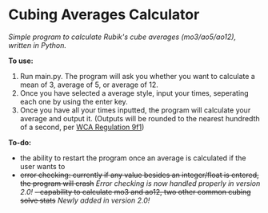 # Cubing Averages Calculator



_Simple program to calculate Rubik's cube averages (mo3/ao5/ao12), written in Python._

**To use:**
1. Run main.py. The program will ask you whether you want to calculate a mean of 3, average of 5, or average of 12. 
2. Once you have selected a average style, input your times, seperating each one by using the enter key.
3. Once you have all your times inputted, the program will calculate your average and output it. (Outputs will be rounded to the nearest hundredth of a second, per <a href="https://www.worldcubeassociation.org/regulations/#9f1">WCA Regulation 9f1</a>)

**To-do:**
 - the ability to restart the program once an average is calculated if the user wants to
 - ~~error checking: currently if any value besides an integer/float is entered, the program will crash~~ _Error checking is now handled properly in version 2.0!_
 ~~- capability to calculate mo3 and ao12, two other common cubing solve stats~~ _Newly added in version 2.0!_

 
